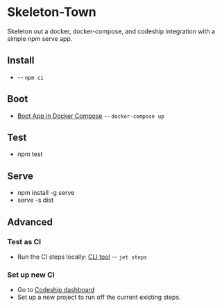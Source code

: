 # Skeleton-Town
Skeleton out a docker, docker-compose, and codeship integration with a simple npm serve app.

## Install
- -- `npm ci`

## Boot
- [Boot App in Docker Compose](https://docs.docker.com/compose/gettingstarted/) -- `docker-compose up`

## Test
- npm test

## Serve
- npm install -g serve
- serve -s dist



## Advanced

### Test as CI
- Run the CI steps locally: [CLI tool](https://documentation.codeship.com/pro/builds-and-configuration/cli/) -- `jet steps`

### Set up new CI
- Go to [Codeship dashboard](https://app.codeship.com/home)
- Set up a new project to run off the current existing steps.
